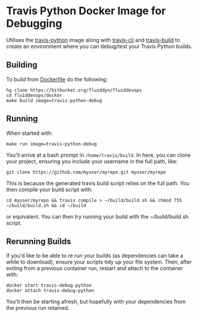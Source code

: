 # Travis Python Docker Image for Debugging

Utilises the [travis-python](https://hub.docker.com/u/travisci/ci-python) image along with [travis-cli](https://github.com/travis-ci/travis.rb) and [travis-build](https://github.com/travis-ci/travis-build) to create an environment where you can debug/test your Travis Python builds.

## Building

To build from [Dockerfile](https://bitbucket.org/fluiddyn/fluiddevops) do the following:
```
hg clone https://bitbucket.org/fluiddyn/fluiddevops
cd fluiddevops/docker
make build image=travis-python-debug
```

## Running

When started with:
```
make run image=travis-python-debug
```
You'll arrive at a bash prompt in `/home/travis/build`. In here, you can clone your project, ensuring you include your username in the full path, like:
```
git clone https://github.com/myuser/myrepo.git myuser/myrepo
```
This is because the generated travis build script relies on the full path. You then compile your build script with:
```
cd myuser/myrepo && travis compile > ~/build/build.sh && chmod 755 ~/build/build.sh && cd ~/build
```
or equivalent. You can then try running your build with the ~/build/build.sh script.

## Rerunning Builds

If you'd like to be able to re run your builds (as dependencies can take a while to download), ensure your scripts tidy up your file system. Then, after exiting from a previous container run, restart and attach to the container with:
```
docker start travis-debug-python
docker attach travis-debug-python
```
You'll then be starting afresh, but hopefully with your dependencies from the previous run retained.
